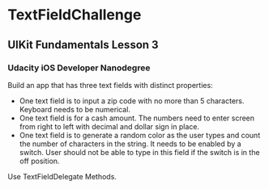 # TextFieldChallenge
## UIKit Fundamentals Lesson 3
### Udacity iOS Developer Nanodegree


Build an app that has three text fields with distinct properties:
* One text field is to input a zip code with no more than 5 characters. Keyboard needs to be numerical.
* One text field is for a cash amount. The numbers need to enter screen from right to left with decimal and dollar sign in
  place.
* One text field is to generate a random color as the user types and count the number of characters in the string. It needs 
  to be enabled by a switch. User should not be able to type in this field if the switch is in the off position. 
  
 Use TextFieldDelegate Methods.
